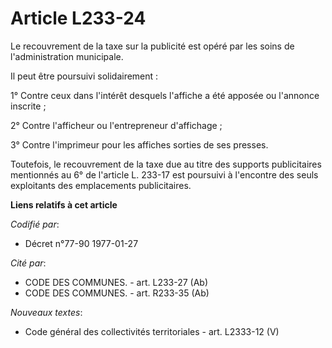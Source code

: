# Article L233-24

Le recouvrement de la taxe sur la publicité est opéré par les soins de l'administration municipale.

Il peut être poursuivi solidairement :

1° Contre ceux dans l'intérêt desquels l'affiche a été apposée ou l'annonce inscrite ;

2° Contre l'afficheur ou l'entrepreneur d'affichage ;

3° Contre l'imprimeur pour les affiches sorties de ses presses.

Toutefois, le recouvrement de la taxe due au titre des supports publicitaires mentionnés au 6° de l'article L. 233-17 est
poursuivi à l'encontre des seuls exploitants des emplacements publicitaires.

**Liens relatifs à cet article**

_Codifié par_:

  - Décret n°77-90 1977-01-27

_Cité par_:

  - CODE DES COMMUNES. - art. L233-27 (Ab)
  - CODE DES COMMUNES. - art. R233-35 (Ab)

_Nouveaux textes_:

  - Code général des collectivités territoriales - art. L2333-12 (V)
